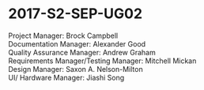 # 2017-S2-SEP-UG02


Project Manager: Brock Campbell   
Documentation Manager: Alexander Good  
Quality Assurance Manager: Andrew Graham  
Requirements Manager/Testing Manager: Mitchell Mickan  
Design Manager: Saxon A. Nelson-Milton  
UI/ Hardware Manager: Jiashi Song  
